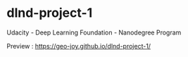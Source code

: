 # dlnd-project-1
Udacity - Deep Learning Foundation - Nanodegree Program 

Preview : https://geo-joy.github.io/dlnd-project-1/
